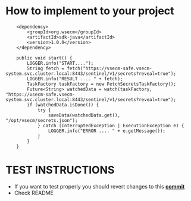 # How to implement to your project

```
    <dependency>
        <groupId>org.wsecm</groupId>
        <artifactId>sdk-java</artifactId>
        <version>1.0.0</version>
    </dependency>
```

```
    public void start() {
        LOGGER.info("START....");
        String fetch = fetch("https://vsecm-safe.vsecm-system.svc.cluster.local:8443/sentinel/v1/secrets?reveal=true");
        LOGGER.info("RESULT .... " + fetch);
        TaskFactory taskFactory = new FetchSecretsTaskFactory();
        Future<String> watchedData = watch(taskFactory, "https://vsecm-safe.vsecm-system.svc.cluster.local:8443/sentinel/v1/secrets?reveal=true");
        if (watchedData.isDone()) {
            try {
                saveData(watchedData.get(), "/opt/vsecm/secrets.json");
            } catch (InterruptedException | ExecutionException e) {
                LOGGER.info("ERROR .... " + e.getMessage());
            }
        }
    }
```

# TEST INSTRUCTIONS
- If you want to test properly you should revert changes to this **[commit](https://github.com/vmware-tanzu/secrets-manager/pull/732/commits/caa16943b6e2aeac714486b5e73b2aa13f1515c1)**
- Check README